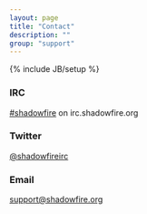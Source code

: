 ```yaml
---
layout: page
title: "Contact"
description: ""
group: "support"
---
```

{% include JB/setup %}

### IRC

[#shadowfire](irc://irc.shadowfire.org/shadowfire) on irc.shadowfire.org

### Twitter

[@shadowfireirc](http://twitter.com/shadowfireirc)

### Email

[support@shadowfire.org](mailto:support@shadowfire.org)
